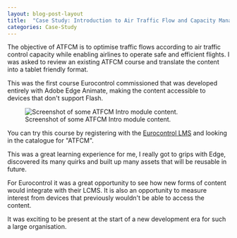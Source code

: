 ```yaml
---
layout: blog-post-layout
title:  "Case Study: Introduction to Air Traffic Flow and Capacity Management (ATFCM)"
categories: Case-Study
---
```


The objective of ATFCM is to optimise traffic flows according to air traffic control capacity while enabling airlines to operate safe and efficient flights. I was asked to review  an existing ATFCM course and translate the content into a tablet friendly format.

This was the first course Eurocontrol commissioned that was developed entirely with Adobe Edge Animate, making the content accessible to devices that don't support Flash.

<figure>
  <img src="/blog/img/2014/jan/2014-01-11-case-elearning-nmo-atfcm-intro-e.jpg" alt="Screenshot of some ATFCM Intro module content." style="max-width:553px;">
  <figcaption>Screenshot of some ATFCM Intro module content.</figcaption>
</figure>

 You can try this course by registering with the <a href="https://trainingzone.eurocontrol.int/" title="Open the Eurocontrol LMS website in a new window." target="_blank">Eurocontrol LMS</a> and looking in the catalogue for "ATFCM".

 This was a great learning experience for me, I really got to grips with Edge, discovered its many quirks and built up many assets that will be reusable in future.

 For Eurocontrol it was a great opportunity to see how new forms of content would integrate with their LCMS. It is also an opportunity to measure interest from devices that previously wouldn't be able to access the content.

 It was exciting to be present at the start of a new development era for such a large organisation.